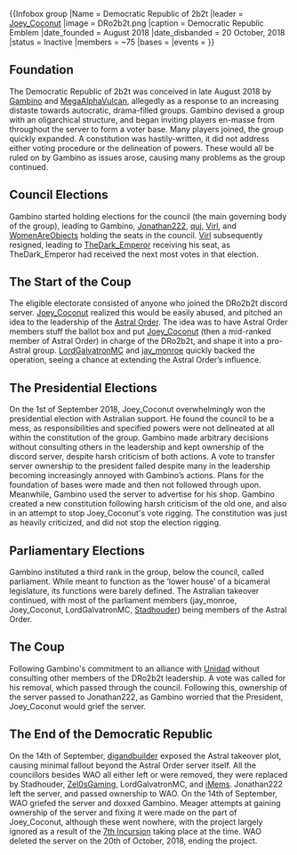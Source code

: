 {{Infobox group
|Name = Democratic Republic of 2b2t
|leader = [Joey_Coconut](https://2b2t.miraheze.org/wiki/Joey_Coconut)
|image = DRo2b2t.png
|caption = Democratic Republic Emblem
|date_founded = August 2018
|date_disbanded = 20 October, 2018
|status = Inactive
|members = ~75
|bases =
|events =
}}
## Foundation
The Democratic Republic of 2b2t was conceived in late August 2018 by [Gambino](https://2b2t.miraheze.org/wiki/Gambino) and [MegaAlphaVulcan](https://2b2t.miraheze.org/wiki/MegaAlphaVulcan), allegedly as a response to an increasing distaste towards autocratic, drama-filled groups. Gambino devised a group with an oligarchical structure, and began inviting players en-masse from throughout the server to form a voter base. Many players joined, the group quickly expanded. A constitution was hastily-written, it did not address either voting procedure or the delineation of powers. These would all be ruled on by Gambino as issues arose, causing many problems as the group continued.

## Council Elections
Gambino started holding elections for the council (the main governing body of the group), leading to Gambino, [Jonathan222](https://2b2t.miraheze.org/wiki/Jonathan222), [quj](https://2b2t.miraheze.org/wiki/quj), [Virl](https://2b2t.miraheze.org/wiki/Virl), and [WomenAreObjects](https://2b2t.miraheze.org/wiki/WomenAreObjects) holding the seats in the council. [Virl](https://2b2t.miraheze.org/wiki/Virl) subsequently resigned, leading to [TheDark_Emperor](https://2b2t.miraheze.org/wiki/TheDark_Emperor) receiving his seat, as TheDark_Emperor had received the next most votes in that election.

## The Start of the Coup
The eligible electorate consisted of anyone who joined the DRo2b2t discord server. [Joey_Coconut](https://2b2t.miraheze.org/wiki/Joey_Coconut) realized this would be easily abused, and pitched an idea to the leadership of the [Astral Order](https://2b2t.miraheze.org/wiki/Astral_Order). The idea was to have Astral Order members stuff the ballot box and put [Joey_Coconut](https://2b2t.miraheze.org/wiki/Joey_Coconut) (then a mid-ranked member of Astral Order) in charge of the DRo2b2t, and shape it into a pro-Astral group. [LordGalvatronMC](https://2b2t.miraheze.org/wiki/LordGalvatronMC) and [jay_monroe](https://2b2t.miraheze.org/wiki/jay_monroe) quickly backed the operation, seeing a chance at extending the Astral Order’s influence.

## The Presidential Elections
On the 1st of September 2018, Joey_Coconut overwhelmingly won the presidential election with Astralian support. He found the council to be a mess, as responsibilities and specified powers were not delineated at all within the constitution of the group. Gambino made arbitrary decisions without consulting others in the leadership and kept ownership of the discord server, despite harsh criticism of both actions. A vote to transfer server ownership to the president failed despite many in the leadership becoming increasingly annoyed with Gambino’s actions. Plans for the foundation of bases were made and then not followed through upon. Meanwhile, Gambino used the server to advertise for his shop. Gambino created a new constitution following harsh criticism of the old one, and also in an attempt to stop Joey_Coconut's vote rigging. The constitution was just as heavily criticized, and did not stop the election rigging.

## Parliamentary Elections
Gambino instituted a third rank in the group, below the council, called parliament. While meant to function as the ‘lower house’ of a bicameral legislature, its functions were barely defined. The Astralian takeover continued, with most of the parliament members (jay_monroe, Joey_Coconut, LordGalvatronMC, [Stadhouder](https://2b2t.miraheze.org/wiki/Stadhouder)) being members of the Astral Order.

## The Coup
Following Gambino's commitment to an alliance with [Unidad](https://2b2t.miraheze.org/wiki/Unidad) without consulting other members of the DRo2b2t leadership. A vote was called for his removal, which passed through the council. Following this, ownership of the server passed to Jonathan222, as Gambino worried that the President, Joey_Coconut would grief the server.

## The End of the Democratic Republic
On the 14th of September, [digandbuilder](https://2b2t.miraheze.org/wiki/digandbuilder) exposed the Astral takeover plot, causing minimal fallout beyond the Astral Order server itself. All the councillors besides WAO all either left or were removed, they were replaced by Stadhouder, [Zel0sGaming](https://2b2t.miraheze.org/wiki/Zel0sGaming), LordGalvatronMC, and [iMems](https://2b2t.miraheze.org/wiki/iMems). Jonathan222 left the server, and passed ownership to WAO. On the 14th of September, WAO griefed the server and doxxed Gambino. Meager attempts at gaining ownership of the server and fixing it were made on the part of Joey_Coconut, although these went nowhere, with the project largely ignored as a result of the [7th Incursion](https://2b2t.miraheze.org/wiki/7th_Incursion) taking place at the time. WAO deleted the server on the 20th of October, 2018, ending the project.